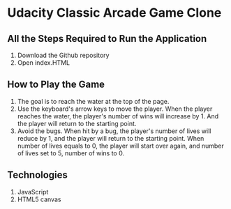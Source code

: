 # Udacity Classic Arcade Game Clone

## All the Steps Required to Run the Application

1. Download the Github repository
2. Open index.HTML

## How to Play the Game

1. The goal is to reach the water at the top of the page.
2. Use the keyboard's arrow keys to move the player. When the player reaches the water, the player's number of wins will increase by 1. And the player will return to the starting point.
3. Avoid the bugs. When hit by a bug, the player's number of lives will reduce by 1, and the player will return to the starting point. When number of lives equals to 0, the player will start over again, and number of lives set to 5, number of wins to 0.

## Technologies

1. JavaScript
2. HTML5 canvas

